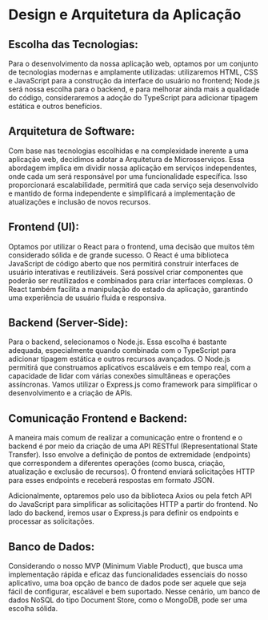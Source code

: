 # Design e Arquitetura da Aplicação

## Escolha das Tecnologias:
Para o desenvolvimento da nossa aplicação web, optamos por um conjunto de tecnologias modernas e amplamente utilizadas: utilizaremos HTML, CSS e JavaScript para a construção da interface do usuário no frontend; Node.js será nossa escolha para o backend, e para melhorar ainda mais a qualidade do código, consideraremos a adoção do TypeScript para adicionar tipagem estática e outros benefícios.

## Arquitetura de Software:
Com base nas tecnologias escolhidas e na complexidade inerente a uma aplicação web, decidimos adotar a Arquitetura de Microsserviços. Essa abordagem implica em dividir nossa aplicação em serviços independentes, onde cada um será responsável por uma funcionalidade específica. Isso proporcionará escalabilidade, permitirá que cada serviço seja desenvolvido e mantido de forma independente e simplificará a implementação de atualizações e inclusão de novos recursos.

## Frontend (UI):
Optamos por utilizar o React para o frontend, uma decisão que muitos têm considerado sólida e de grande sucesso. O React é uma biblioteca JavaScript de código aberto que nos permitirá construir interfaces de usuário interativas e reutilizáveis. Será possível criar componentes que poderão ser reutilizados e combinados para criar interfaces complexas. O React também facilita a manipulação do estado da aplicação, garantindo uma experiência de usuário fluida e responsiva.

## Backend (Server-Side):
Para o backend, selecionamos o Node.js. Essa escolha é bastante adequada, especialmente quando combinada com o TypeScript para adicionar tipagem estática e outros recursos avançados. O Node.js permitirá que construamos aplicativos escaláveis e em tempo real, com a capacidade de lidar com várias conexões simultâneas e operações assíncronas. Vamos utilizar o Express.js como framework para simplificar o desenvolvimento e a criação de APIs.

## Comunicação Frontend e Backend:
A maneira mais comum de realizar a comunicação entre o frontend e o backend é por meio da criação de uma API RESTful (Representational State Transfer). Isso envolve a definição de pontos de extremidade (endpoints) que correspondem a diferentes operações (como busca, criação, atualização e exclusão de recursos). O frontend enviará solicitações HTTP para esses endpoints e receberá respostas em formato JSON.

Adicionalmente, optaremos pelo uso da biblioteca Axios ou pela fetch API do JavaScript para simplificar as solicitações HTTP a partir do frontend. No lado do backend, iremos usar o Express.js para definir os endpoints e processar as solicitações.

## Banco de Dados:
Considerando o nosso MVP (Minimum Viable Product), que busca uma implementação rápida e eficaz das funcionalidades essenciais do nosso aplicativo, uma boa opção de banco de dados pode ser aquele que seja fácil de configurar, escalável e bem suportado. Nesse cenário, um banco de dados NoSQL do tipo Document Store, como o MongoDB, pode ser uma escolha sólida.

